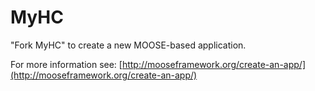 MyHC
=====

"Fork MyHC" to create a new MOOSE-based application.

For more information see: [http://mooseframework.org/create-an-app/](http://mooseframework.org/create-an-app/)
